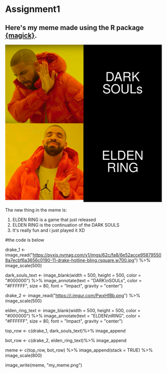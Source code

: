 # Assignment1

## Here's my meme made using the R package [{magick}](https://cran.r-project.org/web/packages/magick/vignettes/intro.html).

![](my_meme.png)

The new thing in the meme is:

1. ELDEN RING is a game that just released
2. ELDEN RING is the continuation of the DARK SOULS
3. It's really fun and i just played it  XD

#the code is below

drake_1 <- image_read("https://pyxis.nymag.com/v1/imgs/62c/fa8/6e52acce958795508a7ecbf6a3656c0190-11-drake-hotline-bling.rsquare.w700.jpg") %>%
  image_scale(500)

dark_souls_text <- image_blank(width = 500, 
                          height = 500, 
                          color = "#000000") %>%
  image_annotate(text = "DARK\nSOULs",
                 color = "#FFFFFF",
                 size = 80,
                 font = "Impact",
                 gravity = "center")

drake_2 <- image_read("https://i.imgur.com/PwxHfBb.png") %>%
  image_scale(500)

elden_ring_text <- image_blank(width = 500, 
                               height = 500, 
                               color = "#000000") %>%
  image_annotate(text = "ELDEN\nRING",
                 color = "#FFFFFF",
                 size = 80,
                 font = "Impact",
                 gravity = "center")

top_row <- c(drake_1, dark_souls_text)%>%
    image_append
    
bot_row <- c(drake_2, elden_ring_text)%>%
    image_append
    
meme <- c(top_row, bot_row) %>%
  image_append(stack = TRUE) %>%
  image_scale(800)
  
image_write(meme, "my_meme.png")
